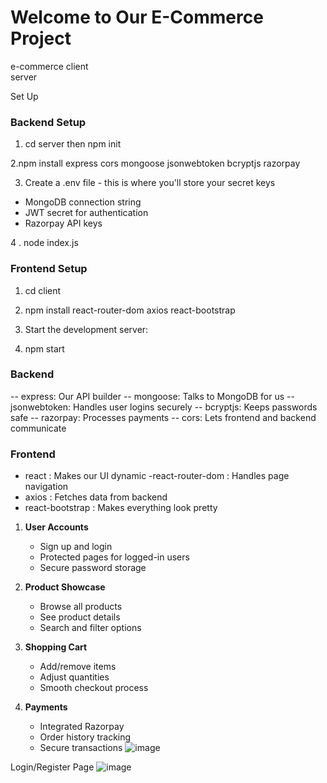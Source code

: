 # Welcome to Our E-Commerce Project

e-commerce
client    
server    

Set Up

### Backend Setup
1.  cd server then npm init
   
2.npm install express cors mongoose jsonwebtoken bcryptjs razorpay

3. Create a .env file - this is where you'll store your secret keys

- MongoDB connection string
- JWT secret for authentication
- Razorpay API keys

4 . node index.js

### Frontend Setup

1. cd client

2. npm install react-router-dom axios react-bootstrap

3. Start the development server:

4. npm start

### Backend
-- express: Our API builder
-- mongoose: Talks to MongoDB for us
-- jsonwebtoken: Handles user logins securely
-- bcryptjs: Keeps passwords safe
-- razorpay: Processes payments
-- cors: Lets frontend and backend communicate

### Frontend

- react : Makes our UI dynamic
-react-router-dom : Handles page navigation
- axios : Fetches data from backend
- react-bootstrap : Makes everything look pretty

1. **User Accounts**

   - Sign up and login
   - Protected pages for logged-in users
   - Secure password storage

2. **Product Showcase**

   - Browse all products
   - See product details
   - Search and filter options

3. **Shopping Cart**

   - Add/remove items
   - Adjust quantities
   - Smooth checkout process

4. **Payments**
   - Integrated Razorpay
   - Order history tracking
   - Secure transactions
![image](https://github.com/user-attachments/assets/c685d124-d343-4929-a0f0-51ceceb89d62)


Login/Register Page
![image](https://github.com/user-attachments/assets/2f88d1db-f243-4a3e-ab4c-83dbab7e629a)



